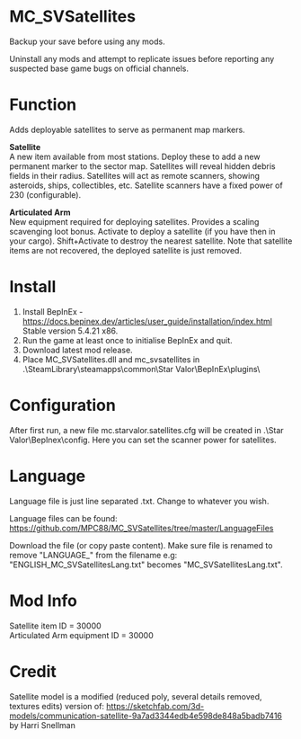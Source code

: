# MC_SVSatellites  
  
Backup your save before using any mods.  
  
Uninstall any mods and attempt to replicate issues before reporting any suspected base game bugs on official channels.  
    
Function  
========  
Adds deployable satellites to serve as permanent map markers.  

**Satellite**  
A new item available from most stations.  Deploy these to add a new permanent marker to the sector map.  Satellites will reveal hidden debris fields in their radius.  Satellites will act as remote scanners, showing asteroids, ships, collectibles, etc.  Satellite scanners have a fixed power of 230 (configurable).  
  
**Articulated Arm**  
New equipment required for deploying satellites.  Provides a scaling scavenging loot bonus.  Activate to deploy a satellite (if you have then in your cargo).  Shift+Activate to destroy the nearest satellite.  Note that satellite items are not recovered, the deployed satellite is just removed.  
  
Install  
=======  
1. Install BepInEx - https://docs.bepinex.dev/articles/user_guide/installation/index.html Stable version 5.4.21 x86.  
2. Run the game at least once to initialise BepInEx and quit.  
3. Download latest mod release.  
4. Place MC_SVSatellites.dll and mc_svsatellites in .\SteamLibrary\steamapps\common\Star Valor\BepInEx\plugins\  

Configuration  
===========  
After first run, a new file mc.starvalor.satellites.cfg will be created in .\Star Valor\BepInex\config.  Here you can set the scanner power for satellites.  
  
Language  
=====  
Language file is just line separated .txt.  Change to whatever you wish.  
    
Language files can be found: https://github.com/MPC88/MC_SVSatellites/tree/master/LanguageFiles  
  
Download the file (or copy paste content).  Make sure file is renamed to remove "LANGUAGE_" from the filename e.g: "ENGLISH_MC_SVSatellitesLang.txt" becomes "MC_SVSatellitesLang.txt".  
  
Mod Info
======
Satellite item ID = 30000  
Articulated Arm equipment ID = 30000

Credit  
=======  
Satellite model is a modified (reduced poly, several details removed, textures edits) version of: https://sketchfab.com/3d-models/communication-satellite-9a7ad3344edb4e598de848a5badb7416 by Harri Snellman 
